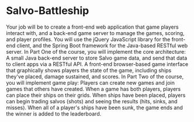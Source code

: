 # Salvo-Battleship
Your job will be to create a front-end web application that game players interact with, and a back-end game server to manage the games, scoring, and player profiles. You will use the jQuery JavaScript library for the front-end client, and the Spring Boot framework for the Java-based RESTful web server.  In Part One of the course, you will implement the core architecture:  A small Java back-end server to store Salvo game data, and send that data to client apps via a RESTful API. A front-end browser-based game interface that graphically shows players the state of the game, including ships they've placed, damage sustained, and scores. In Part Two of the course, you will implement game play:  Players can create new games and join games that others have created. When a game has both players, players can place their ships on their grids. When ships have been placed, players can begin trading salvos (shots) and seeing the results (hits, sinks, and misses). When all of a player's ships have been sunk, the game ends and the winner is added to the leaderboard.
